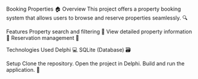 Booking Properties 🏠
Overview
This project offers a property booking system that allows users to browse and reserve properties seamlessly. 🔍

Features
Property search and filtering 🔎
View detailed property information 📝
Reservation management 📅

Technologies Used
Delphi 💻
SQLite (Database) 🗃️

Setup
Clone the repository.
Open the project in Delphi.
Build and run the application. 🚀
